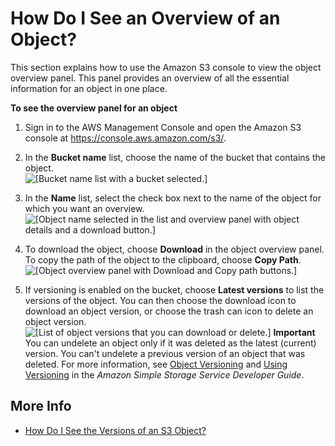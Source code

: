 # How Do I See an Overview of an Object?<a name="view-object-overview"></a>

This section explains how to use the Amazon S3 console to view the object overview panel\. This panel provides an overview of all the essential information for an object in one place\.

**To see the overview panel for an object**

1. Sign in to the AWS Management Console and open the Amazon S3 console at [https://console\.aws\.amazon\.com/s3/](https://console.aws.amazon.com/s3/)\.

1. In the **Bucket name** list, choose the name of the bucket that contains the object\.  
![\[Bucket name list with a bucket selected.\]](http://docs.aws.amazon.com/AmazonS3/latest/user-guide/images/choose-bucket-name.png)

1. In the **Name** list, select the check box next to the name of the object for which you want an overview\.  
![\[Object name selected in the list and overview panel with object details and a download button.\]](http://docs.aws.amazon.com/AmazonS3/latest/user-guide/images/download-select-box.png)

1. To download the object, choose **Download** in the object overview panel\. To copy the path of the object to the clipboard, choose **Copy Path**\.  
![\[Object overview panel with Download and Copy path buttons.\]](http://docs.aws.amazon.com/AmazonS3/latest/user-guide/images/object-overview.png)

1. If versioning is enabled on the bucket, choose **Latest versions** to list the versions of the object\. You can then choose the download icon to download an object version, or choose the trash can icon to delete an object version\.   
![\[List of object versions that you can download or delete.\]](http://docs.aws.amazon.com/AmazonS3/latest/user-guide/images/object-overview-versions.png)
**Important**  
You can undelete an object only if it was deleted as the latest \(current\) version\. You can't undelete a previous version of an object that was deleted\. For more information, see [Object Versioning](http://docs.aws.amazon.com/AmazonS3/latest/dev/ObjectVersioning.html) and [Using Versioning](http://docs.aws.amazon.com/AmazonS3/latest/dev/Versioning.html) in the *Amazon Simple Storage Service Developer Guide*\.

## More Info<a name="view-object-overview-related-topics"></a>
+  [How Do I See the Versions of an S3 Object?](view-object-versions.md)